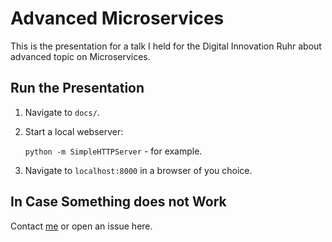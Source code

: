 # Advanced Microservices

This is the presentation for a talk I held for the Digital Innovation Ruhr
about advanced topic on Microservices.

## Run the Presentation

1. Navigate to `docs/`.

1. Start a local webserver:

   `python -m SimpleHTTPServer` - for example.

1. Navigate to `localhost:8000` in a browser of you choice.

## In Case Something does not Work

Contact [me](mailto:christoph.gnip@5minds.de) or open an issue here.
